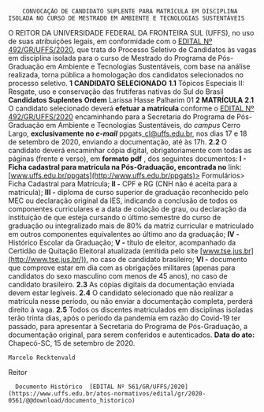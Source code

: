         CONVOCAÇÃO DE CANDIDATO SUPLENTE PARA MATRÍCULA EM DISCIPLINA ISOLADA NO CURSO DE MESTRADO EM AMBIENTE E TECNOLOGIAS SUSTENTÁVEIS  

 O REITOR DA UNIVERSIDADE FEDERAL DA FRONTEIRA SUL (UFFS), no uso de suas atribuições legais, em conformidade com o [EDITAL Nº 492/GR/UFFS/2020](https://www.uffs.edu.br/atos-normativos/edital/gr/2020-0492), que trata do Processo Seletivo de Candidatos às vagas em disciplina isolada para o curso de Mestrado do Programa de Pós-Graduação em Ambiente e Tecnologias Sustentáveis, com base na análise realizada, torna pública a homologação dos candidatos selecionados no processo seletivo.     **1 CANDIDATO SELECIONADO**   **1.1**  Tópicos Especiais II: Resgate, uso e conservação das frutíferas nativas do Sul do Brasil     **Candidatos Suplentes**     **Ordem**      Larissa Hasse Palharim   01        **2 MATRÍCULA**   **2.1**  O candidato selecionado deverá **efetuar a matrícula** conforme o [EDITAL Nº 492/GR/UFFS/2020](https://www.uffs.edu.br/atos-normativos/edital/gr/2020-0492) encaminhando para a Secretaria do Programa de Pós-Graduação em Ambiente e Tecnologias Sustentáveis, do *campus*  Cerro Largo, **exclusivamente no *e-mail***  ppgats\_cl@uffs.edu.br, nos dias 17 e 18 de setembro de 2020, enviando a documentação, até às 17h.  **2.2**  O candidato deverá encaminhar cópia digital, obrigatoriamente com todas as páginas (frente e verso), em **formato pdf** , dos seguintes documentos:  **I - Ficha cadastral para matrícula na Pós-Graduação, encontrada no**  link: [www.uffs.edu.br/ppgats](http://www.uffs.edu.br/ppgats)> Formulários> Ficha Cadastral para Matrícula;  **II -**  CPF e RG (CNH não é aceita para a matrícula);  **III -**  diploma de curso superior de graduação reconhecido pelo MEC ou declaração original da IES, indicando a conclusão de todos os componentes curriculares e a data de colação de grau, ou declaração da instituição de que esteja cursando o último semestre do curso de graduação ou integralizado mais de 80% da matriz curricular e matriculado em outros componentes equivalentes ao último ano da graduação;  **IV -**  Histórico Escolar da Graduação;  **V -**  título de eleitor, acompanhado da Certidão de Quitação Eleitoral atualizada (emitida pelo site [www.tse.jus.br](http://www.tse.jus.br/)), no caso de candidato brasileiro;  **VI -**  documento que comprove estar em dia com as obrigações militares (apenas para candidatos do sexo masculino com menos de 45 anos), no caso de candidato brasileiro.  **2.3**  As cópias digitais da documentação enviada devem estar legíveis.  **2.4**  O candidato selecionado que não realizar a matrícula nesse período, ou não enviar a documentação completa, perderá direito à vaga.  **2.5**  Todos os discentes matriculados em disciplinas isoladas terão trinta dias, após o período da pandemia em razão do Covid-19 ter passado, para apresentar à Secretaria do Programa de Pós-Graduação, a documentação original, para serem conferidos e autenticados.        **Data do ato:** Chapecó-SC, 15 de setembro de 2020.   
 

    Marcelo Recktenvald   
 Reitor 

      Documento Histórico  [EDITAL Nº 561/GR/UFFS/2020](https://www.uffs.edu.br/atos-normativos/edital/gr/2020-0561/@@download/documento_historico)     
      